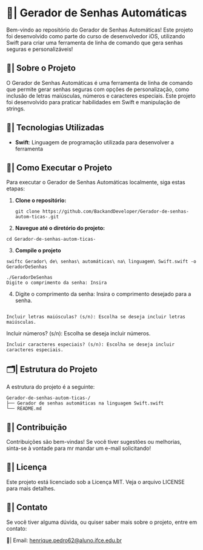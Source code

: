 # 🔐| Gerador de Senhas Automáticas

Bem-vindo ao repositório do Gerador de Senhas Automáticas! Este projeto foi desenvolvido como parte do curso de desenvolvedor iOS, utilizando Swift para criar uma ferramenta de linha de comando que gera senhas seguras e personalizáveis! 

## 📖| Sobre o Projeto

O Gerador de Senhas Automáticas é uma ferramenta de linha de comando que permite gerar senhas seguras com opções de personalização, como inclusão de letras maiúsculas, números e caracteres especiais. Este projeto foi desenvolvido para praticar habilidades em Swift e manipulação de strings.

## 📲| Tecnologias Utilizadas

- **Swift**: Linguagem de programação utilizada para desenvolver a ferramenta

## 🚀| Como Executar o Projeto

Para executar o Gerador de Senhas Automáticas localmente, siga estas etapas:

1. **Clone o repositório:**
   ```
   git clone https://github.com/BackandDeveloper/Gerador-de-senhas-autom-ticas-.git
2. **Navegue até o diretório do projeto:**
```
cd Gerador-de-senhas-autom-ticas-

   ```
3. **Compile o projeto**

```
swiftc Gerador\ de\ senhas\ automáticas\ na\ linguagem\ Swift.swift -o GeradorDeSenhas

```

```
./GeradorDeSenhas
Digite o comprimento da senha: Insira 

```
4. Digite o comprimento da senha: Insira o comprimento desejado para a senha.

```

Incluir letras maiúsculas? (s/n): Escolha se deseja incluir letras maiúsculas.

```

Incluir números? (s/n): Escolha se deseja incluir números.

```
Incluir caracteres especiais? (s/n): Escolha se deseja incluir caracteres especiais.

```

## 🗂️| Estrutura do Projeto

A estrutura do projeto é a seguinte:

```
Gerador-de-senhas-autom-ticas-/
├── Gerador de senhas automáticas na linguagem Swift.swift
└── README.md
```

## 👥| Contribuição
Contribuições são bem-vindas! Se você tiver sugestões ou melhorias, sinta-se à vontade para mr mandar um e-mail solicitando!

## 📑| Licença
Este projeto está licenciado sob a Licença MIT. Veja o arquivo LICENSE para mais detalhes.

## 📲| Contato

Se você tiver alguma dúvida, ou quiser saber mais sobre o projeto, entre em contato:

 📧| Email: henrique.pedro62@aluno.ifce.edu.br
